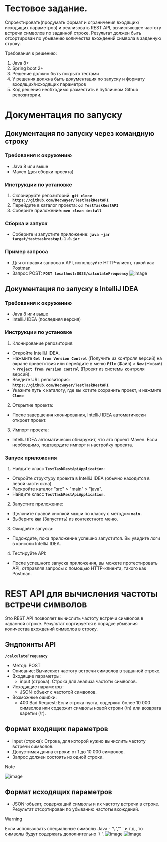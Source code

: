 # Тестовое задание.

Спроектировать(продумать формат и ограничения входящих/исходящих параметров) и реализовать REST API, вычисляющее частоту встречи символов по заданной строке. Результат должен быть отсортирован по убыванию количества вхождений символа в заданную строку.

Требования к решению:
1. Java 8+
2. Spring boot 2+
3. Решение должно быть покрыто тестами
4. У решения должна быть документация по запуску и формату входящих/исходящих параметров
5. Код решения необходимо разместить в публичном Github репозитории.
# Документация по запуску

## Документация по запуску через командную строку

### Требования к окружению
- Java 8 или выше
- Maven (для сборки проекта)

### Инструкции по установке
1. Склонируйте репозиторий: **`git clone https://github.com/Recwayer/TestTaskRestAPI`**
2. Перейдите в каталог проекта: **`cd TestTaskRestAPI`**
3. Соберите приложение: **`mvn clean install`**

### Сборка и запуск
- Соберите и запустите приложение: **`java -jar target/testtaskrestapi-1.0.jar`**

### Пример запроса
- Для отправки запроса к API, используйте HTTP-клиент, такой как Postman
- Запрос POST: **`POST localhost:8088/calculateFrequency`**
![image](https://github.com/Recwayer/TestTaskRestAPI/assets/95271934/4824ce9e-151a-4818-bdbd-f0902cd5ff7e)



## Документация по запуску в IntelliJ IDEA

### Требования к окружению
- Java 8 или выше
- IntelliJ IDEA (последняя версия)

### Инструкции по установке
1. Клонирование репозитория:
- Откройте IntelliJ IDEA.
- Нажмите **`Get from Version Control`** (Получить из контроля версий) на экране приветствия или перейдите в меню **`File`** (Файл) > **`New`** (Новый) > **`Project from Version Control`** (Проект из системы контроля версий).
- Введите URL репозитория: **`https://github.com/Recwayer/TestTaskRestAPI`**
- Укажите путь к каталогу, где вы хотите сохранить проект, и нажмите **`Clone`**
2. Открытие проекта:
- После завершения клонирования, IntelliJ IDEA автоматически откроет проект.
3. Импорт проекта:
- IntelliJ IDEA автоматически обнаружит, что это проект Maven. Если необходимо, подтвердите импорт и настройку проекта.

### Запуск приложения
1. Найдите класс **`TestTaskRestApiApplication`**:
- Откройте структуру проекта в IntelliJ IDEA (обычно находится в левой части окна).
- Раскройте каталог "src" > "main" > "java".
- Найдите класс **`TestTaskRestApiApplication`**.
2. Запустите приложение:
- Щелкните правой кнопкой мыши по классу с методом **`main`** .
- Выберите **`Run`** (Запустить) из контекстного меню.
3. Ожидайте запуска:
- Подождите, пока приложение успешно запустится. Вы увидите логи в консоли IntelliJ IDEA.
4. Тестируйте API:
- После успешного запуска приложения, вы можете протестировать API, отправляя запросы с помощью HTTP-клиента, такого как Postman.




# REST API для вычисления частоты встречи символов
Это REST API позволяет вычислить частоту встречи символов в заданной строке. Результат сортируется в порядке убывания количества вхождений символов в строку.

## Эндпоинты API
**`/calculateFrequency`**
* Метод: POST
* Описание: Вычисляет частоту встречи символов в заданной строке.
* Входящие параметры:
  * input (строка): Строка для анализа частоты символов.
* Исходящие параметры:
  * JSON-объект с частотой символов.
* Возможные ошибки:
  * 400 Bad Request: Если строка пуста, содержит более 10 000 символов или содержит символы новой строки (\n) или возврата каретки (\r).

## Формат входящих параметров
* input (строка): Строка, для которой нужно вычислить частоту встречи символов.
* Допустимая длина строки: от 1 до 10 000 символов.
* Запрос должен состоять из одной строки.
> [!NOTE]
> ![image](https://github.com/Recwayer/TestTaskRestAPI/assets/95271934/1a4c0a5a-7600-426e-941d-cfab5589b8bb)

## Формат исходящих параметров
* JSON-объект, содержащий символы и их частоту встречи в строке. Результат отсортирован по убыванию частоты вхождений.
> [!Warning]
> Если использовать специальные символы Java - '\ ','" ' и т.д., то символы будут содержать дополнительно '\ '.
> ![image](https://github.com/Recwayer/TestTaskRestAPI/assets/95271934/116ffb52-74a1-4aa6-ab23-3d9e1753bc0f)
> ![image](https://github.com/Recwayer/TestTaskRestAPI/assets/95271934/77e51c7a-1828-4222-9675-496d9280a28b)
